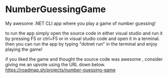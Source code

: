 # NumberGuessingGame
My awesome .NET CLI app where you play a game of number guessing!

to run the app simply open the source code in either visual studio and run it by pressing F5 or ctrl+F5 or in visual studio code and open it in a terminal. then you can run the app by typing "dotnet run" in the terminal and enjoy playing the game!

if you liked the game and thought the source code was awesome , consider giving me an upvote using the URL down below. 
https://roadmap.sh/projects/number-guessing-game
